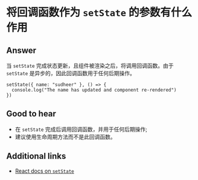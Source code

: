 # 将回调函数作为 `setState` 的参数有什么作用

## Answer

当 `setState` 完成状态更新，且组件被渲染之后，将调用回调函数。由于 `setState` 是异步的，因此回调函数用于任何后期操作。

```es6
setState({ name: "sudheer" }, () => {
  console.log("The name has updated and component re-rendered")
})
```

## Good to hear

* 在 `setState` 完成后调用回调函数，并用于任何后期操作;
* 建议使用生命周期方法而不是此回调函数。

## Additional links

* [React docs on `setState`](https://reactjs.org/docs/react-component.html#setstate)

<!-- tags: (react,javascript) -->

<!-- expertise: (1) -->
